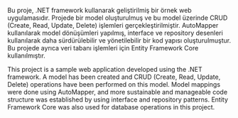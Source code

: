 Bu proje, .NET framework kullanarak geliştirilmiş bir örnek web uygulamasıdır. Projede bir model oluşturulmuş ve bu model üzerinde CRUD (Create, Read, Update, Delete) işlemleri gerçekleştirilmiştir. AutoMapper kullanılarak model dönüşümleri yapılmış, interface ve repository desenleri kullanılarak daha sürdürülebilir ve yönetilebilir bir kod yapısı oluşturulmuştur. Bu projede ayrıca veri tabanı işlemleri için Entity Framework Core kullanılmıştır.

This project is a sample web application developed using the .NET framework. A model has been created and CRUD (Create, Read, Update, Delete) operations have been performed on this model. Model mappings were done using AutoMapper, and more sustainable and manageable code structure was established by using interface and repository patterns. Entity Framework Core was also used for database operations in this project.

